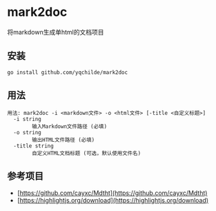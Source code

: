 # mark2doc

将markdown生成单html的文档项目

## 安装

```shell
go install github.com/yqchilde/mark2doc
```

## 用法

```shell
用法: mark2doc -i <markdown文件> -o <html文件> [-title <自定义标题>]
  -i string
        输入Markdown文件路径 (必填)
  -o string
        输出HTML文件路径 (必填)
  -title string
        自定义HTML文档标题 (可选，默认使用文件名)
```

## 参考项目

* [https://github.com/cayxc/Mdtht](https://github.com/cayxc/Mdtht)
* [https://highlightjs.org/download](https://highlightjs.org/download)
